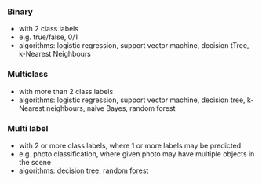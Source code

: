 ### Binary
- with 2 class labels
- e.g. true/false, 0/1
- algorithms: logistic regression, support vector machine, decision tTree, k-Nearest Neighbours

### Multiclass
- with more than 2 class labels
- algorithms: logistic regression, support vector machine, decision tree, k-Nearest neighbours, naive Bayes, random forest

### Multi label
- with 2 or more class labels, where 1 or more labels may be predicted
- e.g. photo classification, where given photo may have multiple objects in the scene
- algorithms: decision tree, random forest
